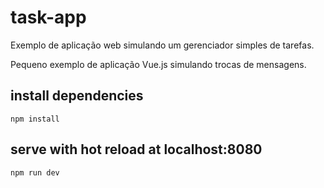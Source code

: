 # task-app
Exemplo de aplicação web simulando um gerenciador simples de tarefas. 

Pequeno exemplo de aplicação Vue.js simulando trocas de mensagens.

## install dependencies

    npm install
  
## serve with hot reload at localhost:8080
    npm run dev
